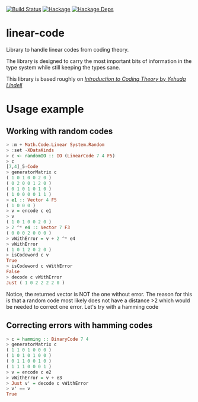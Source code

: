 [![Build Status](https://travis-ci.com/wchresta/linear-code.svg?branch=master)](https://travis-ci.com/wchresta/linear-code)
[![Hackage](https://img.shields.io/hackage/v/linear-code.svg)](https://hackage.haskell.org/package/linear-code)
[![Hackage Deps](https://img.shields.io/hackage-deps/v/linear-code.svg)](http://packdeps.haskellers.com/reverse/linear-code)

# linear-code
Library to handle linear codes from coding theory.

The library is designed to carry the most important bits of information in the
type system while still keeping the types sane.

This library is based roughly on [_Introduction to Coding Theory_ by _Yehuda Lindell_](http://u.cs.biu.ac.il/~lindell/89-662/coding_theory-lecture-notes.pdf)

# Usage example
## Working with random codes
```Haskell
> :m + Math.Code.Linear System.Random
> :set -XDataKinds
> c <- randomIO :: IO (LinearCode 7 4 F5)
> c
[7,4]_5-Code
> generatorMatrix c
( 1 0 1 0 0 2 0 )
( 0 2 0 0 1 2 0 )
( 0 1 0 1 0 1 0 )
( 1 0 0 0 0 1 1 )
> e1 :: Vector 4 F5
( 1 0 0 0 )
> v = encode c e1
> v
( 1 0 1 0 0 2 0 )
> 2 ^* e4 :: Vector 7 F3
( 0 0 0 2 0 0 0 )
> vWithError = v + 2 ^* e4
> vWithError
( 1 0 1 2 0 2 0 )
> isCodeword c v
True
> isCodeword c vWithError
False
> decode c vWithError
Just ( 1 0 2 2 2 2 0 )
```
Notice, the returned vector is NOT the one without error. The reason for this
is that a random code most likely does not have a distance >2 which would be
needed to correct one error. Let's try with a hamming code

## Correcting errors with hamming codes
```Haskell
> c = hamming :: BinaryCode 7 4
> generatorMatrix c
( 1 1 0 1 0 0 0 )
( 1 0 1 0 1 0 0 )
( 0 1 1 0 0 1 0 )
( 1 1 1 0 0 0 1 )
> v = encode c e2
> vWithError = v + e3
> Just v' = decode c vWithError
> v' == v
True
```

